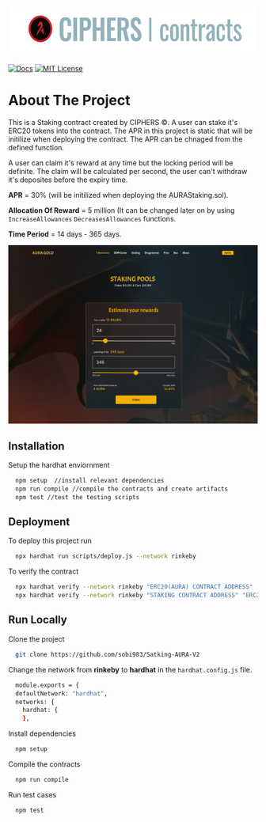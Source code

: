 # <img src="CIPHERS1-02 (1).png" alt="CIPHERS | contracts" height="90px"> 

[![Docs](https://img.shields.io/badge/docs-%F0%9F%93%84-orange)](https://whitepaper.dragonsofmidgard.com/dragons-of-midgard/)
[![MIT License](https://codecov.io/gh/OpenZeppelin/openzeppelin-contracts/graph/badge.svg)](https://github.com/Dragons-Of-Midgard-Official/dragons-of-midgard-contracts)


# About The Project

This is a Staking contract created by CIPHERS ©️.
A user can stake it's ERC20 tokens into the contract. The APR in this project is static that will be initilize when deploying the contract. The APR can be chnaged from the defined function.

A user can claim it's reward at any time but the locking period will be definite. The claim will be calculated per second, the user can't withdraw it's deposites before the expiry time. 


**APR** = 30% (will be initilized when deploying the AURAStaking.sol).

**Allocation Of Reward** = 5 million (It can be changed later on by using `IncreaseAllowances` `DecreasesAllowances` functions.

**Time Period** = 14 days - 365 days.

![Webpage $AURA](https://github.com/sobi983/Satking-AURA-V2/blob/main/AURAWebpage1.png)

## Installation

Setup the hardhat enviornment 

```bash
  npm setup  //install relevant dependencies
  npm run compile //compile the contracts and create artifacts
  npm test //test the testing scripts
```

## Deployment

To deploy this project run

```bash
  npx hardhat run scripts/deploy.js --network rinkeby
```
To verify the contract
```bash
  npx hardhat verify --network rinkeby "ERC20(AURA) CONTRACT ADDRESS"
  npx hardhat verify --network rinkeby "STAKING CONTRACT ADDRESS" "ERC20(AURA) CONTRACT ADDRESS" "ALLOCATION OF REWARD - Integer" "MINIMUM STAKING AMOUNT - Integer"
```


## Run Locally

Clone the project

```bash
  git clone https://github.com/sobi983/Satking-AURA-V2
```

Change the network from **rinkeby** to **hardhat** in the ``hardhat.config.js`` file.

```bash
  module.exports = {
  defaultNetwork: "hardhat",
  networks: {
    hardhat: {
    },
```

Install dependencies

```bash
  npm setup
```

Compile the contracts

```bash
  npm run compile
```

Run test cases
```bash
  npm test
```



                                                                                    




